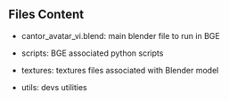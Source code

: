 Files Content
-------------

* cantor_avatar_vi.blend: main blender file to run in BGE

* scripts: BGE associated python scripts

* textures: textures files associated with Blender model

* utils: devs utilities
